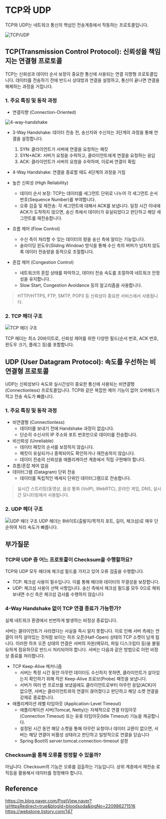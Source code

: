 # TCP와 UDP

TCP와 UDP는 네트워크 통신의 핵심인 전송계층에서 작동하는 프로토콜입니다. 

![TCP/UDP](https://encrypted-tbn0.gstatic.com/images?q=tbn:ANd9GcRg0jdmAL7n0ybEKVbnQ6xWxAEPg-7y67-kjQ&s)

## TCP(Transmission Control Protocol): 신뢰성을 책임지는 연결형 프로토콜

TCP는 신뢰성과 데이터 순서 보장이 중요한 통신에 사용되는 연결 지향형 프로토콜입니다.
데이터를 전송하기 전에 반드시 상대방과 연결을 설정하고, 통신이 끝나면 연결을 해체하는 과정을 거칩니다.

### 1. 주요 특징 및 동작 과정

- 연결지향 (Connection-Oriented)

![4-way-handshake](https://mblogthumb-phinf.pstatic.net/MjAxNzA0MThfMTA0/MDAxNDkyNTA2NzEyNzUy.1cxOSe3iprkos7F0tBgrwzCZ_xLpT8HlMnDVIo_ziTwg.kILtTcOE1dGISZlQI_7uiTcbQ4kU0CWngPkEQpaf6UEg.GIF.bloodsoda/Image2001.gif?type=w800)

  - 3-Way Handshake: 데이터 전송 전, 송신자와 수신자는 3단계의 과정을 통해 연결을 설정합니다.
  	1. SYN: 클라이언트가 서버에 연결을 요청하는 패킷
    2. SYN+ACK: 서버가 요청을 수락하고, 클라이언트에게 연결을 요청하는 응답
    3. ACK: 클라이언트가 서버의 요청을 수락하며, 이로써 연결이 확립
  - 4-Way Handshake: 연결을 종료할 때도 4단계의 과정을 거침

- 높은 신뢰성 (High Reliability)
  - 데이터 순서 보장: TCP는 데이터를 세그먼트 단위로 나누어 각 세그먼트 순서 번호(Sequence Number)를 부여합니다.
  - 오류 검출 및 재전송: 각 세그먼트에 대해서 ACK를 보냅니다. 일정 시간 이내에 ACK가 도착하지 않으면, 송신 측에서 데이터가 유실되었다고 판단하고 해당 세그먼트를 재전송합니다.

- 흐름 제어 (Flow Control)
  - 수신 측이 처리할 수 있는 데이터의 량을 송신 측에 알리는 기능입니다. 
  - 슬라이딩 윈도우(Sliding Window) 방식을 통해 수신 측의 버퍼가 넘치치 않도록 데이터 전송량을 동적으로 조절합니다.

- 혼잡 제어 (Congestion Control)
  - 네트워크의 혼잡 상태를 파악하고, 데이터 전송 속도를 조절하여 네트워크 안정성을 유지합니다.
  - Slow Start, Congestion Avoidance 등의 알고리즘을 사용합니다. 

> HTTP/HTTPS, FTP, SMTP, POP3 등 신뢰성이 중요한 서비스에서 사용됩니다.

### 2. TCP 헤더 구조

![TCP 헤더 구조](https://www.pynetlabs.com/wp-content/uploads/2024/01/tcp-header-format.jpeg)

TCP 헤더는 최소 20바이트로, 신뢰성 제어를 위한 다양한 필드(순서 번호, ACK 번호, 윈도우 크기, 플래그 등)를 포함합니다.

## UDP (User Datagram Protocol): 속도를 우선하는 비연결형 프로토콜

UDP는 신뢰성보다 속도와 실시간성이 중요한 통신에 사용되는 비연결형(Connectionless) 프로토콜입니다. TCP와 같은 복잡한 제어 기능이 없어 오버헤드가 적고 전송 속도가 빠릅니다.

### 1. 주요 특징 및 동작 과정

- 비연결형 (Connectionless)
  - 데이터를 보내기 전에 Handshake 과정이 없습니다.
  - 단순히 수신사의 IP 주소와 포트 번호만으로 데이터를 전송합니다.
- 비신뢰성 (Unreliable)
  - 데이터 패킷의 순서를 보장하지 않습니다.
  - 패킷이 유실되거나 중복되어도 확인하거나 재전송하지 않습니다.
  - 데이터 전송의 신뢰성을 애플리케이션 계층에서 직접 구현해야 합니다.
- 흐름/혼잡 제어 없음
- 데이터그램 (Datagram) 단위 전송
  - 데이터를 독립적인 메세지 단위인 데이터그램으로 전송합니다.


> 실시간 스트리밍(동영상, 음성 통화 (VoIP), WebRTC), 온라인 게임, DNS, 실시간 모니터링에서 사용됩니다.

### 2. UDP 헤더 구조

![UDP 헤더 구조](https://blog.kakaocdn.net/dna/v9sjb/btqEInCmCFr/AAAAAAAAAAAAAAAAAAAAAASaXfPHzl0BpnPoQuvbrJCd8Iwhi8yc1I08vXnSlSkI/img.png?credential=yqXZFxpELC7KVnFOS48ylbz2pIh7yKj8&expires=1753973999&allow_ip=&allow_referer=&signature=PR7mzvq68rLqgOhZEPhQtEOyUcE%3D)
UDP 헤더는 8바이트(출발지/목적지 포트, 길이, 체크섬)로 매우 단순하여 처리 속도가 빠릅니다.

## 부가질문

### TCP와 UDP 중 어느 프로토콜이 Checksum을 수행할까요?

TCP와 UDP 모두 헤더에 체크섬 필드를 가지고 있어 오류 검출을 수행합니다.

- TCP: 체크섬 사용이 필수입니다. 이를 통해 헤더와 데이터의 무결성을 보장합니다.
- UDP: 체크섬 사용이 선택 사항입니다. 송신 측에서 체크섬 필드를 모두 0으로 채워 보내면 수신 측은 체크섬 검사를 수행하지 않습니다

### 4-Way Handshake 없이 TCP 연결 종료가 가능한가?

실제 네트워크 환경에서 빈번하게 발생하는 비정상 종료입니다.

서버는 클라이언트가 사라졌다는 사실을 즉시 알지 못합니다. 이로 인해 서버 측에는 연결이 아직 살아있는 것처럼 보이는 하프 오픈(Half-Open) 상태의 TCP 소켓이 남게 됩니다.
이러한 하프 오픈 상태의 연결은 서버의 자원(메모리, 파일 디스크립터 등)을 불필요하게 점유하므로 반드시 처리되어야 합니다. 서버는 다음과 같은 방법으로 이런 비정상 종료를 처리합니다.

- TCP Keep-Alive 메커니즘
  - 서버는 특정 시간 동안 아무런 데이터도 수신하지 못하면, 클라이언트가 살아있는지 확인하기 위해 작은 Keep-Alive 프로브(Probe) 패킷을 보냅니다.
  - 서버가 여러 번 프로브를 보냈음에도 클라이언트로부터 아무런 응답(ACK)이 없으면, 서버는 클라이언트와의 연결이 끊어졌다고 판단하고 해당 소켓 연결을 강제로 종료합니다.
- 애플리케이션 레벨 타임아웃 (Application-Level Timeout)
  - 애플리케이션 서버(Tomcat, Netty)는 자체적으로 연결 타임아웃(Connection Timeout) 또는 유휴 타임아웃(Idle Timeout) 기능을 제공합니다.
  - 설정된 시간 동안 해당 소켓을 통해 아무런 요청이나 데이터 교환이 없으면, 서버는 해당 연결이 비활성 상태라고 판단하고 일방적으로 연결을 닫습니다
  - Spring Boot의 server.tomcat.connection-timeout 설정

### Checksum을 통해 오류를 정정할 수 있을까?

아닙니다. Checksum의 기능은 오류를 검출하는 기능입니다. 상위 계층에서 재전송 로직등을 활용해서 데이터를 정정해야 합니다.

## Reference

https://m.blog.naver.com/PostView.naver?isHttpsRedirect=true&blogId=bloodsoda&logNo=220986271516
https://webstone.tistory.com/147